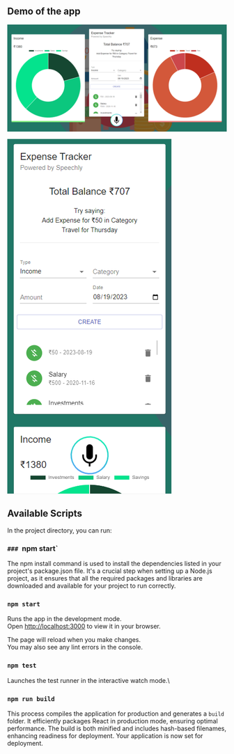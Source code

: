## Demo of the app
![Screenshot of Demo App](./income.png)

![Screenshot of Demo App](https://github.com/niladrighoshal/Income_and_Expense_Tracker/blob/a3e6f1a7598bfca61ec8d46e9e7b5ed0b02c8b0e/income%20mobile.png)

## Available Scripts

In the project directory, you can run:

### `### `npm start`
The npm install command is used to install the dependencies listed in your project's package.json file. It's a crucial step when setting up a Node.js project, as it ensures that all the required packages and libraries are downloaded and available for your project to run correctly.

### `npm start`

Runs the app in the development mode.\
Open [http://localhost:3000](http://localhost:3000) to view it in your browser.

The page will reload when you make changes.\
You may also see any lint errors in the console.

### `npm test`

Launches the test runner in the interactive watch mode.\


### `npm run build`

This process compiles the application for production and generates a `build` folder. It efficiently packages React in production mode, ensuring optimal performance. The build is both minified and includes hash-based filenames, enhancing readiness for deployment. Your application is now set for deployment.




